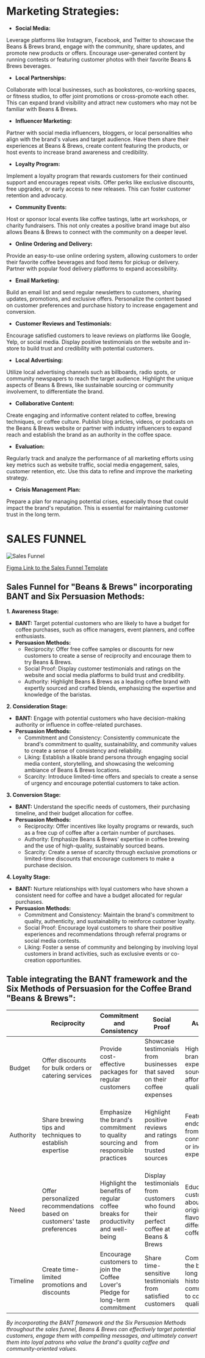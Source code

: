 # Marketing Strategies:

- **Social Media:** 

Leverage platforms like Instagram, Facebook, and Twitter to showcase the Beans & Brews brand, engage with the community, share updates, and promote new products or offers. Encourage user-generated content by running contests or featuring customer photos with their favorite Beans & Brews beverages.

- **Local Partnerships:** 

Collaborate with local businesses, such as bookstores, co-working spaces, or fitness studios, to offer joint promotions or cross-promote each other. This can expand brand visibility and attract new customers who may not be familiar with Beans & Brews.

- **Influencer Marketing:**

Partner with social media influencers, bloggers, or local personalities who align with the brand's values and target audience. Have them share their experiences at Beans & Brews, create content featuring the products, or host events to increase brand awareness and credibility.

- **Loyalty Program:** 

Implement a loyalty program that rewards customers for their continued support and encourages repeat visits. Offer perks like exclusive discounts, free upgrades, or early access to new releases. This can foster customer retention and advocacy.

- **Community Events:** 

Host or sponsor local events like coffee tastings, latte art workshops, or charity fundraisers. This not only creates a positive brand image but also allows Beans & Brews to connect with the community on a deeper level.

- **Online Ordering and Delivery:** 

Provide an easy-to-use online ordering system, allowing customers to order their favorite coffee beverages and food items for pickup or delivery. Partner with popular food delivery platforms to expand accessibility.

- **Email Marketing:**

Build an email list and send regular newsletters to customers, sharing updates, promotions, and exclusive offers. Personalize the content based on customer preferences and purchase history to increase engagement and conversion.

- **Customer Reviews and Testimonials:** 

Encourage satisfied customers to leave reviews on platforms like Google, Yelp, or social media. Display positive testimonials on the website and in-store to build trust and credibility with potential customers.

- **Local Advertising:** 

Utilize local advertising channels such as billboards, radio spots, or community newspapers to reach the target audience. Highlight the unique aspects of Beans & Brews, like sustainable sourcing or community involvement, to differentiate the brand.

- **Collaborative Content:** 

Create engaging and informative content related to coffee, brewing techniques, or coffee culture. Publish blog articles, videos, or podcasts on the Beans & Brews website or partner with industry influencers to expand reach and establish the brand as an authority in the coffee space.

- **Evaluation:**

Regularly track and analyze the performance of all marketing efforts using key metrics such as website traffic, social media engagement, sales, customer retention, etc. Use this data to refine and improve the marketing strategy.

- **Crisis Management Plan:** 

Prepare a plan for managing potential crises, especially those that could impact the brand's reputation. This is essential for maintaining customer trust in the long term.

# SALES FUNNEL

![Sales Funnel](../docs/images/SalesFunnel.jpg)

[Figma Link to the Sales Funnel Template](https://www.figma.com/file/1ik7eB5rkOG6avCr40DAWV/Sales-Funnel?type=whiteboard&node-id=0-1&t=LhCQ2GVCO8dVChHt-0)


## Sales Funnel for "Beans & Brews" incorporating BANT and Six Persuasion Methods:

**1. Awareness Stage:**
   - **BANT:** Target potential customers who are likely to have a budget for coffee purchases, such
as office managers, event planners, and coffee enthusiasts.
   - **Persuasion Methods:**
     - Reciprocity: Offer free coffee samples or discounts for new customers to create a sense of reciprocity and encourage them to try Beans & Brews.
     - Social Proof: Display customer testimonials and ratings on the website and social media platforms to build trust and credibility.
     - Authority: Highlight Beans & Brews as a leading coffee brand with expertly sourced and crafted blends, emphasizing the expertise and knowledge of the baristas.

**2. Consideration Stage:**
   - **BANT:** Engage with potential customers who have decision-making authority or influence in coffee-related purchases.
   - **Persuasion Methods:**
     - Commitment and Consistency: Consistently communicate the brand's commitment to quality, sustainability, and community values to create a sense of consistency and reliability.
     - Liking: Establish a likable brand persona through engaging social media content, storytelling, and showcasing the welcoming ambiance of Beans & Brews locations.
     - Scarcity: Introduce limited-time offers and specials to create a sense of urgency and encourage potential customers to take action.

**3. Conversion Stage:**
   - **BANT:** Understand the specific needs of customers, their purchasing timeline, and their budget allocation for coffee.
   - **Persuasion Methods:**
     - Reciprocity: Offer incentives like loyalty programs or rewards, such as a free cup of coffee after a certain number of purchases.
     - Authority: Emphasize Beans & Brews' expertise in coffee brewing and the use of high-quality, sustainably sourced beans.
     - Scarcity: Create a sense of scarcity through exclusive promotions or limited-time discounts that encourage customers to make a purchase decision.

**4. Loyalty Stage:**
   - **BANT:** Nurture relationships with loyal customers who have shown a consistent need for coffee and have a budget allocated for regular purchases.
   - **Persuasion Methods:**
     - Commitment and Consistency: Maintain the brand's commitment to quality, authenticity, and sustainability to reinforce customer loyalty.
     - Social Proof: Encourage loyal customers to share their positive experiences and recommendations through referral programs or social media contests.
     - Liking: Foster a sense of community and belonging by involving loyal customers in brand activities, such as exclusive events or co-creation opportunities.


## Table integrating the BANT framework and the Six Methods of Persuasion for the Coffee Brand "Beans & Brews":

|   | Reciprocity | Commitment and Consistency | Social Proof | Authority | Liking | Scarcity |
|---|-------------|---------------------------|--------------|----------|--------|----------|
| Budget | Offer discounts for bulk orders or catering services | Provide cost-effective packages for regular customers | Showcase testimonials from businesses that saved on their coffee expenses | Highlight the brand's expertise in sourcing affordable, quality beans | Personalize offers based on customers' budget preferences | Limited-time discounts for customers with a specific budget |
| Authority | Share brewing tips and techniques to establish expertise | Emphasize the brand's commitment to quality sourcing and responsible practices | Highlight positive reviews and ratings from trusted sources | Feature endorsements from coffee connoisseurs or industry experts | Humanize the brand through stories and interactions with renowned coffee experts | Limited edition blends with rare or exotic beans |
| Need | Offer personalized recommendations based on customers' taste preferences | Highlight the benefits of regular coffee breaks for productivity and well-being | Display testimonials from customers who found their perfect coffee at Beans & Brews | Educate customers about the origin and flavors of different coffee blends | Engage customers through personalized interactions on social media | Limited-time promotions for seasonal or specialty coffee blends |
| Timeline | Create time-limited promotions and discounts | Encourage customers to join the Coffee Lover's Pledge for long-term commitment | Share time-sensitive testimonials from satisfied customers | Communicate the brand's long-standing history and commitment to consistent quality | Share stories of customer experiences and connections with the brand | Flash sales or limited-time offers to create a sense of urgency |

_By incorporating the BANT framework and the Six Persuasion Methods throughout the sales funnel, Beans & Brews can effectively target potential customers, engage them with compelling messages, and ultimately convert them into loyal patrons who value the brand's quality coffee and community-oriented values._

